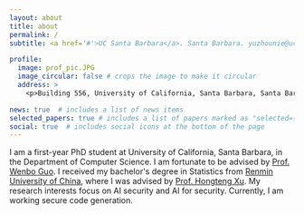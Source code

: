 ```yaml
---
layout: about
title: about
permalink: /
subtitle: <a href='#'>UC Santa Barbara</a>. Santa Barbara. yuzhounie@ucsb.edu.

profile:
  image: prof_pic.JPG
  image_circular: false # crops the image to make it circular
  address: >
    <p>Building 556, University of California, Santa Barbara, Santa Barbara, CA 93106</p>

news: true  # includes a list of news items
selected_papers: true # includes a list of papers marked as "selected={true}"
social: true  # includes social icons at the bottom of the page
---
```


I am a first-year PhD student at University of California, Santa Barbara, in the Department of Computer Science. I am fortunate to be advised by [Prof. Wenbo Guo](https://henrygwb.github.io/). I received my bachelor's degree in Statistics from [Renmin University of China](http://www.ruc.edu.cn/en), where I was advised by [Prof. Hongteng Xu](https://hongtengxu.github.io/).
My research interests focus on AI security and AI for security. Currently, I am working secure code generation.